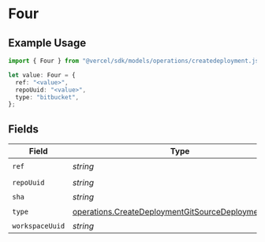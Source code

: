 # Four

## Example Usage

```typescript
import { Four } from "@vercel/sdk/models/operations/createdeployment.js";

let value: Four = {
  ref: "<value>",
  repoUuid: "<value>",
  type: "bitbucket",
};
```

## Fields

| Field                                                                                                                      | Type                                                                                                                       | Required                                                                                                                   | Description                                                                                                                |
| -------------------------------------------------------------------------------------------------------------------------- | -------------------------------------------------------------------------------------------------------------------------- | -------------------------------------------------------------------------------------------------------------------------- | -------------------------------------------------------------------------------------------------------------------------- |
| `ref`                                                                                                                      | *string*                                                                                                                   | :heavy_check_mark:                                                                                                         | N/A                                                                                                                        |
| `repoUuid`                                                                                                                 | *string*                                                                                                                   | :heavy_check_mark:                                                                                                         | N/A                                                                                                                        |
| `sha`                                                                                                                      | *string*                                                                                                                   | :heavy_minus_sign:                                                                                                         | N/A                                                                                                                        |
| `type`                                                                                                                     | [operations.CreateDeploymentGitSourceDeploymentsType](../../models/operations/createdeploymentgitsourcedeploymentstype.md) | :heavy_check_mark:                                                                                                         | N/A                                                                                                                        |
| `workspaceUuid`                                                                                                            | *string*                                                                                                                   | :heavy_minus_sign:                                                                                                         | N/A                                                                                                                        |